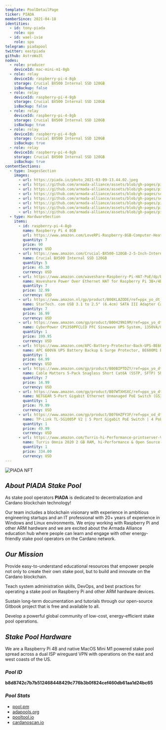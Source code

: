 ```yaml
---
template: PoolDetailPage
ticker: PIADA
memberSince: 2021-04-18
identities:
  - id: tony-piada
    role: spo
  - id: wael-ivie
    role: spo
telegram: piadapool
twitter: eastpiada
github: AstroWa3l
nodes:
  - role: producer
    deviceId: mac-mini-m1-8gb
  - role: relay
    deviceId: raspberry-pi-4-8gb
    storage: Crucial BX500 Internal SSD 120GB
    isBackup: false
  - role: relay
    deviceId: raspberry-pi-4-8gb
    storage: Crucial BX500 Internal SSD 120GB
    isBackup: false
  - role: relay
    deviceId: raspberry-pi-4-8gb
    storage: Crucial BX500 Internal SSD 120GB
    isBackup: true
  - role: relay
    deviceId: raspberry-pi-4-8gb
    storage: Crucial BX500 Internal SSD 120GB
    isBackup: true
  - role: relay
    deviceId: raspberry-pi-4-8gb
    storage: Crucial BX500 Internal SSD 120GB
    isBackup: true
contentSections:
  - type: ImagesSection
    images:
      - url: https://piada.io/photo_2021-03-09-13.44.02.jpeg
      - url: https://github.com/armada-alliance/assets/blob/gh-pages/piada-pool-box.jpg?raw=true
      - url: https://github.com/armada-alliance/assets/blob/gh-pages/piada-pool-watts.jpg?raw=true
      - url: https://github.com/armada-alliance/assets/blob/gh-pages/solar_piada.jpg?raw=true
      - url: https://github.com/armada-alliance/assets/blob/gh-pages/setup_piada.jpg?raw=true
      - url: https://github.com/armada-alliance/assets/blob/gh-pages/piada_1st.png?raw=true
      - url: https://github.com/armada-alliance/assets/blob/gh-pages/piada_10th.png?raw=true
      - url: https://github.com/armada-alliance/assets/blob/gh-pages/piada-100th.png?raw=true
  - type: HardwareSection
    items:
      - id: raspberry-pi-4-8gb
        name: Raspberry Pi 4 8GB
        url: https://www.amazon.com/LoveRPi-Raspberry-8GB-Computer-Heatsinks/dp/B08FRSHWGQ/ref=sr_1_4?dchild=1&keywords=raspberry+pi+4+8gb+ram&qid=1627085336&refinements=p_36%3A1253505011&rnid=386442011&s=electronics&sr=1-4
        quantity: 7
        price: 90
        currency: USD
      - url: https://www.amazon.com/Crucial-BX500-120GB-2-5-Inch-Internal/dp/B07G3KRZBY/ref=sr_1_3?dchild=1&keywords=Crucial+BX500+Internal+SSD+120GB&qid=1627085498&s=electronics&sr=1-3
        name: Crucial BX500 Internal SSD 120GB
        quantity: 5
        price: 45.30
        currency: USD
      - url: https://www.amazon.com/waveshare-Raspberry-Pi-HAT-PoE/dp/B07H95Z21P/ref=sr_1_16?dchild=1&keywords=raspberry+pi+4+poe+hat&qid=1627085797&sr=8-16
        name: Waveshare Power Over Ethernet HAT for Raspberry Pi 3B+/4B 802.3af Power-Sourcing
        quantity: 7
        price: 32.99
        currency: USD
      - url: https://www.amazon.nl/gp/product/B00XLAZODE/ref=ppx_yo_dt_b_asin_title_o07_s00?ie=UTF8&psc=1
        name: StarTech. com USB 3.1 to 2.5" (6.4cm) SATA III Adapter Cable with UASP - USB 3.1 to SATA SSD/HDD Converter/Adapter Cable
        quantity: 7
        price: 16.99
        currency: USD
      - url: https://www.amazon.com/gp/product/B00429N19M/ref=ppx_yo_dt_b_search_asin_title?ie=UTF8&psc=1
        name: CyberPower CP1350PFCLCD PFC Sinewave UPS System, 1350VA/880W, 12 Outlets, AVR, Mini-Tower
        quantity: 1
        price: 199.95
        currency: USD
      - url: https://www.amazon.com/APC-Battery-Protector-Back-UPS-BE600M1/dp/B01FWAZEIU/ref=psdc_764572_t2_B00429N192
        name: APC 600VA UPS Battery Backup & Surge Protector, BE600M1 Backup Battery Power Supply, USB Charger, Back-UPS Series Uninterruptible Power Supply
        quantity: 1
        price: 64.99
        currency: USD
      - url: https://www.amazon.com/gp/product/B00BIPTDZY/ref=ppx_yo_dt_b_asin_title_o02_s01?ie=UTF8&psc=1
        name: Cable Matters 5-Pack Snagless Short Cat6A (SSTP, SFTP) Shielded Ethernet Cable in Blue 3 ft
        quantity: 7
        price: 14.99
        currency: USD
      - url: https://www.amazon.com/gp/product/B07WTXHSXC/ref=ppx_yo_dt_b_asin_title_o00_s00?ie=UTF8&psc=1
        name: NETGEAR 5-Port Gigabit Ethernet Unmanaged PoE Switch (GS305PP) - with 4 x PoE+ @ 83W
        quantity: 1
        price: 79.99
        currency: USD
      - url: https://www.amazon.com/gp/product/B076HZFY3F/ref=ppx_od_dt_b_asin_title_s02?ie=UTF8&psc=1
        name: TP-Link TL-SG1005P V2 | 5 Port Gigabit PoE Switch | 4 PoE+ Ports @65W
        quantity: 1
        price: 49.99
        currency: USD
      - url: https://www.amazon.com/Turris-hi-Performance-printserver-Virtual-Dual-core/dp/B07XCKK146
        name: Turris Omnia 2020 2 GB RAM, hi-Performance & Open Source Router, 2 GB RAM, hi-Performance & Open Source Router
        quantity: 1
        price: 334.00
        currency: USD
---
```


![PIADA NFT](https://github.com/armada-alliance/assets/blob/gh-pages/ufo-788746_1920_V5.png?raw=true)

## **_About PIADA Stake Pool_**

As stake pool operators **PIADA** is dedicated to decentralization and Cardano blockchain technology!

Our team includes a blockchain visionary with experience in ambitious engineering startups and an IT professional with 20+ years of experience in Windows and Linux environments. We enjoy working with Raspberry Pi and other ARM hardware and we are excited about the Armada Alliance education hub where people can learn and engage with other energy-friendly stake pool operators on the Cardano network.

## **_Our Mission_**

Provide easy-to-understand educational resources that empower people not only to create their own stake pool, but to build and innovate on the Cardano blockchain.

Teach system administration skills, DevOps, and best practices for operating a stake pool on Raspberry Pi and other ARM hardware devices.

Sustain long-term documentation and tutorials through our open-source Gitbook project that is free and available to all.

Develop a powerful global community of low-cost, energy-efficient stake pool operations.

## **_Stake Pool Hardware_**

We are a Raspberry Pi 4B and native MacOS Mini M1 powered stake pool spread across a dual ISP wireguard VPN with operations on the east and west coasts of the US.

### **_Pool ID_**

**b8d8742c7b7b512468448429c776b3b0f824cef460db61aa1d24bc65**

### **_Pool Stats_**

- [pool.pm](https://pool.pm/b8d8742c7b7b512468448429c776b3b0f824cef460db61aa1d24bc65)
- [adapools.org](https://adapools.org/pool/b8d8742c7b7b512468448429c776b3b0f824cef460db61aa1d24bc65)
- [pooltool.io](https://pooltool.io/pool/b8d8742c7b7b512468448429c776b3b0f824cef460db61aa1d24bc65/epochs)
- [cardanoscan.io](https://cardanoscan.io/pool/b8d8742c7b7b512468448429c776b3b0f824cef460db61aa1d24bc65)
